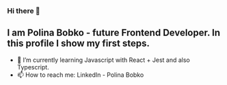 ### Hi there 👋
## I am Polina Bobko - future Frontend Developer. In this profile I show my first steps.

- 🌱 I’m currently learning Javascript with React + Jest and also Typescript.
- 📫 How to reach me: LinkedIn - Polina Bobko
